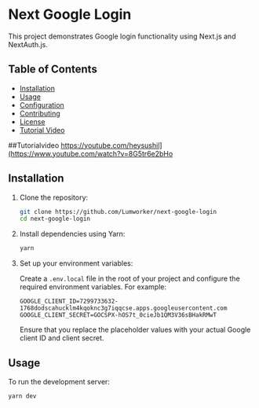 # Next Google Login

This project demonstrates Google login functionality using Next.js and NextAuth.js.

## Table of Contents

- [Installation](#installation)
- [Usage](#usage)
- [Configuration](#configuration)
- [Contributing](#contributing)
- [License](#license)
- [Tutorial Video](#tutorialvideo)

##Tutorialvideo
https://youtube.com/heysushil](https://www.youtube.com/watch?v=8G5tr6e2bHo


## Installation

1. Clone the repository:

    ```bash
    git clone https://github.com/Lumworker/next-google-login
    cd next-google-login
    ```

2. Install dependencies using Yarn:

    ```bash
    yarn
    ```

3. Set up your environment variables:

    Create a `.env.local` file in the root of your project and configure the required environment variables. For example:

    ```env
    GOOGLE_CLIENT_ID=7299733632-1768dodscahucklm4kqoknc3g7iqqcse.apps.googleusercontent.com
    GOOGLE_CLIENT_SECRET=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
    ```

    Ensure that you replace the placeholder values with your actual Google client ID and client secret.

## Usage

To run the development server:

```bash
yarn dev
